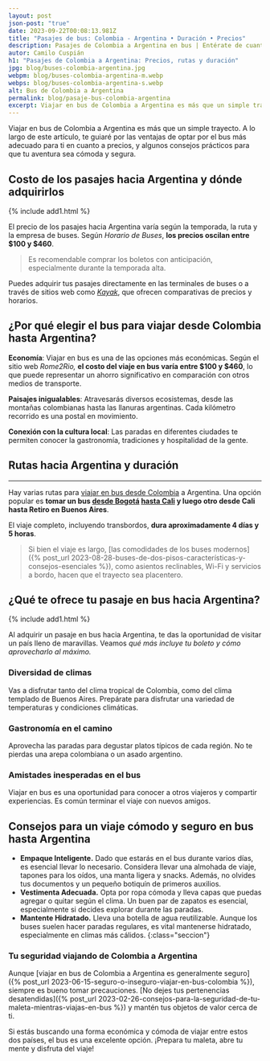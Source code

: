 ```yaml
---
layout: post
json-post: "true"
date: 2023-09-22T00:08:13.981Z
title: "Pasajes de bus: Colombia - Argentina • Duración • Precios"
description: Pasajes de Colombia a Argentina en bus | Entérate de cuanto vale un pasaje, duraciones de trayectos y tips para un viaje cómodo y seguro
autor: Camilo Cuspián
h1: "Pasajes de Colombia a Argentina: Precios, rutas y duración"
jpg: blog/buses-colombia-argentina.jpg
webpm: blog/buses-colombia-argentina-m.webp
webps: blog/buses-colombia-argentina-s.webp
alt: Bus de Colombia a Argentina
permalink: blog/pasaje-bus-colombia-argentina
excerpt: Viajar en bus de Colombia a Argentina es más que un simple trayecto. A lo largo de este artículo, te guiaré por las ventajas de optar por el bus más adecuado para ti en cuanto a precios y algunos consejos prácticos.
---
```

Viajar en bus de Colombia a Argentina es más que un simple trayecto. A lo largo de este artículo, te guiaré por las ventajas de optar por el bus más adecuado para ti en cuanto a precios, y algunos consejos prácticos para que tu aventura sea cómoda y segura.

## Costo de los pasajes hacia Argentina y dónde adquirirlos

{% include add1.html %}

El precio de los pasajes hacia Argentina varía según la temporada, la ruta y la empresa de buses. Según *Horario de Buses*, **los precios oscilan entre $100 y $460**.

>Es recomendable comprar los boletos con anticipación, especialmente durante la temporada alta.

Puedes adquirir tus pasajes directamente en las terminales de buses o a través de sitios web como *[Kayak](https://kayak.com.co/in?a=kan_273914_584508&lc=es&url=%2Fcars)*, que ofrecen comparativas de precios y horarios.

## ¿Por qué elegir el bus para viajar desde Colombia hasta Argentina?

**Economía**: Viajar en bus es una de las opciones más económicas. Según el sitio web *Rome2Rio,* **el costo del viaje en bus varía entre $100 y $460**, lo que puede representar un ahorro significativo en comparación con otros medios de transporte.

**Paisajes inigualables**: Atravesarás diversos ecosistemas, desde las montañas colombianas hasta las llanuras argentinas. Cada kilómetro recorrido es una postal en movimiento.

**Conexión con la cultura local**: Las paradas en diferentes ciudades te permiten conocer la gastronomía, tradiciones y hospitalidad de la gente.

## Rutas hacia Argentina y duración

----

Hay varias rutas para [viajar en bus desde Colombia](/) a Argentina. Una opción popular es **tomar un bus [desde Bogotá]({{'terminal-sur-bogota'|relative_url}} "Terminal Sur") [hasta Cali]({{'terminal-de-cali'|relative_url}} "Terminal Cali") y luego otro desde Cali hasta Retiro en Buenos Aires**.

El viaje completo, incluyendo transbordos, **dura aproximadamente 4 días y 5 horas**.

> Si bien el viaje es largo, [las comodidades de los buses modernos]({% post_url 2023-08-28-buses-de-dos-pisos-características-y-consejos-esenciales %}), como asientos reclinables, Wi-Fi y servicios a bordo, hacen que el trayecto sea placentero.

## ¿Qué te ofrece tu pasaje en bus hacia Argentina?

{% include add1.html %}

Al adquirir un pasaje en bus hacia Argentina, te das la oportunidad de visitar un país lleno de maravillas. Veamos *qué más incluye tu boleto y cómo aprovecharlo al máximo.*

### Diversidad de climas

Vas a disfrutar tanto del clima tropical de Colombia, como del clima templado de Buenos Aires. Prepárate para disfrutar una variedad de temperaturas y condiciones climáticas.

### Gastronomía en el camino

Aprovecha las paradas para degustar platos típicos de cada región. No te pierdas una arepa colombiana o un asado argentino.

### Amistades inesperadas en el bus

Viajar en bus es una oportunidad para conocer a otros viajeros y compartir experiencias. Es común terminar el viaje con nuevos amigos.

## Consejos para un viaje cómodo y seguro en bus hasta Argentina

* **Empaque Inteligente.** Dado que estarás en el bus durante varios días, es esencial llevar lo necesario. Considera llevar una almohada de viaje, tapones para los oídos, una manta ligera y snacks. Además, no olvides tus documentos y un pequeño botiquín de primeros auxilios.
* **Vestimenta Adecuada.** Opta por ropa cómoda y lleva capas que puedas agregar o quitar según el clima. Un buen par de zapatos es esencial, especialmente si decides explorar durante las paradas.
* **Mantente Hidratado.** Lleva una botella de agua reutilizable. Aunque los buses suelen hacer paradas regulares, es vital mantenerse hidratado, especialmente en climas más cálidos.
{:class="seccion"}

### Tu seguridad viajando de Colombia a Argentina

Aunque [viajar en bus de Colombia a Argentina es generalmente seguro]({% post_url 2023-06-15-seguro-o-inseguro-viajar-en-bus-colombia %}), siempre es bueno tomar precauciones. [No dejes tus pertenencias desatendidas]({% post_url 2023-02-26-consejos-para-la-seguridad-de-tu-maleta-mientras-viajas-en-bus %}) y mantén tus objetos de valor cerca de ti.

Si estás buscando una forma económica y cómoda de viajar entre estos dos países, el bus es una excelente opción. ¡Prepara tu maleta, abre tu mente y disfruta del viaje!
